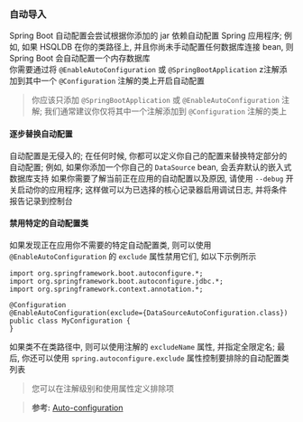 ### 自动导入
Spring Boot 自动配置会尝试根据你添加的 jar 依赖自动配置 Spring 应用程序; 例如, 如果 HSQLDB 在你的类路径上, 并且你尚未手动配置任何数据库连接 bean, 则 Spring Boot 会自动配置一个内存数据库  
你需要通过将 `@EnableAutoConfiguration` 或 `@SpringBootApplication` z注解添加到其中一个 `@Configuration` 注解的类上开启自动配置
>你应该只添加 `@SpringBootApplication` 或 `@EnableAutoConfiguration` 注解; 我们通常建议你仅将其中一个注解添加到 `@Configuration` 注解的类上

#### 逐步替换自动配置
自动配置是无侵入的; 在任何时候, 你都可以定义你自己的配置来替换特定部分的自动配置; 例如, 如果你添加一个你自己的 `DataSource` bean, 会丢弃默认的嵌入式数据库支持
如果你需要了解当前正在应用的自动配置以及原因, 请使用 `--debug` 开关启动你的应用程序; 这样做可以为已选择的核心记录器启用调试日志, 并将条件报告记录到控制台

#### 禁用特定的自动配置类
如果发现正在应用你不需要的特定自动配置类, 则可以使用 `@EnableAutoConfiguration` 的 `exclude` 属性禁用它们, 如以下示例所示
```
import org.springframework.boot.autoconfigure.*;
import org.springframework.boot.autoconfigure.jdbc.*;
import org.springframework.context.annotation.*;

@Configuration
@EnableAutoConfiguration(exclude={DataSourceAutoConfiguration.class})
public class MyConfiguration {
}
```
如果类不在类路径中, 则可以使用注解的 `excludeName` 属性, 并指定全限定名; 最后, 你还可以使用 `spring.autoconfigure.exclude` 属性控制要排除的自动配置类列表
>您可以在注解级别和使用属性定义排除项

>**参考:**
[Auto-configuration](https://docs.spring.io/spring-boot/docs/2.1.3.RELEASE/reference/htmlsingle/#using-boot-auto-configuration)
